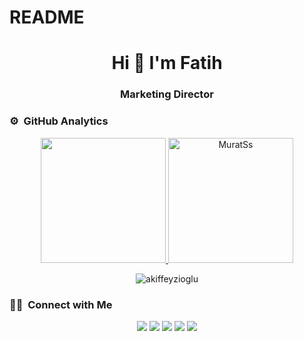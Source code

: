 # README

<h1 align="center">Hi 👋 I'm Fatih</h1>
<h3 align="center">Marketing Director</h3>


### ⚙️ &nbsp;GitHub Analytics

<p align="center">
<a href="https://github.com/fatihlattab">
  <img height="200em" src="https://github-readme-stats-eight-theta.vercel.app/api?username=fatihlattab&show_icons=true&theme=algolia&include_all_commits=true&count_private=true"/>
  <img height="200em" src="https://github-readme-stats.vercel.app/api/top-langs?username=fatihlattab&show_icons=true&locale=en&&theme=algolia" alt="MuratSs" />
</a>
</p>

<p align="center"> 

<img src="https://komarev.com/ghpvc/?username=fatihlattab&label=Profile%20views&color=0e75b6&style=flat" alt="akiffeyzioglu" />

</p>

### 🤝🏻 &nbsp;Connect with Me

<p align="center">
<a href="https://fatihbattal.com.tr"><img src=https://img.shields.io/badge/website-D14836.svg?style=for-the-badge&logo=none&logoColor=yellow"/></a>
<a href="https://twitter.com/fatihlattab"><img src="https://img.shields.io/badge/twitter-1DA1F2.svg?style=for-the-badge&logo=twitter&logoColor=white"/></a>
<a href="https://linkedin.com/in/fatihbtt"><img src="https://img.shields.io/badge/linkedin-0077B5.svg?style=for-the-badge&logo=linkedin&logoColor=white"/></a>
<a href="https://medium.com/@fatihbattal/"><img src="https://img.shields.io/badge/medium-9146FF.svg?style=for-the-badge&logo=medium&logoColor=white"/></a>
<a href="mailto:ben@fatibattal.com.tr?subject=GitHub"><img src="https://img.shields.io/badge/e‑mail-D14836.svg?style=for-the-badge&logo=GMail&logoColor=white"/></a>
</p>
